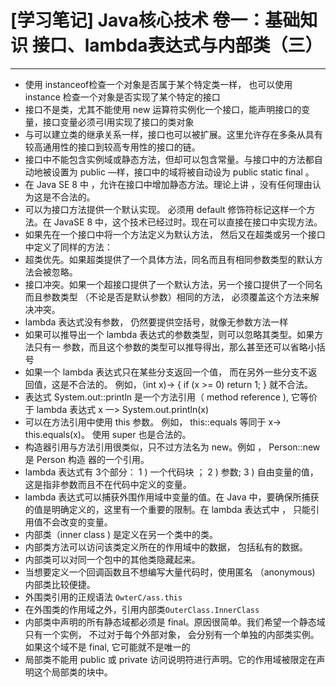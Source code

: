 ﻿# [学习笔记] Java核心技术 卷一：基础知识 接口、lambda表达式与内部类（三）

---

 - 使用 instanceof检查一个对象是否属于某个特定类一样， 也可以使用 instance 检查一个对象是否实现了某个特定的接口
 - 接口不是类，尤其不能使用 new 运算符实例化一个接口，能声明接口的变量，接口变量必须弓I用实现了接口的类对象
 - 与可以建立类的继承关系一样，接口也可以被扩展。这里允许存在多条从具有较高通用性的接口到较高专用性的接口的链。
 - 接口中不能包含实例域或静态方法，但却可以包含常量。与接口中的方法都自动地被设置为 public —样，接口中的域将被自动设为 public static final 。
 - 在 Java SE 8 中 ，允许在接口中增加静态方法。理论上讲 ，没有任何理由认为这是不合法的。
 - 可以为接口方法提供一个默认实现。 必须用 default 修饰符标记这样一个方法。在 JavaSE 8 中，这个技术已经过时。现在可以直接在接口中实现方法。
 - 如果先在一个接口中将一个方法定义为默认方法， 然后又在超类或另一个接口中定义了同样的方法：
 - 超类优先。如果超类提供了一个具体方法，同名而且有相同参数类型的默认方法会被忽略。
 - 接口冲突。如果一个超接口提供了一个默认方法，另一个接口提供了一个同名而且参数类型 （不论是否是默认参数）相同的方法， 必须覆盖这个方法来解决冲突。
 -  lambda 表达式没有参数， 仍然要提供空括号，就像无参数方法一样 
 -  如果可以推导出一个 lambda 表达式的参数类型，则可以忽略其类型。如果方法只有一 参数，而且这个参数的类型可以推导得出，那么甚至还可以省略小括号
 -  如果一个 lambda 表达式只在某些分支返回一个值， 而在另外一些分支不返回值，这是不合法的。 例如，（int x)-> { if (x >= 0) return 1; } 就不合法。
 -  表达式 System.out::println 是一个方法引用（ method reference ), 它等价于 lambda 表达式
x 一> System.out.println(x)  
 - 可以在方法引用中使用 this 参数。 例如， this::equals 等同于 x-> this.equals(x)。 使用 super 也是合法的。
 - 构造器引用与方法引用很类似，只不过方法名为 new。例如 ， Person::new 是 Person 构造
器的一个引用。
 - lambda 表达式有 3个部分：
1 ) 一个代码块 ；
2 ) 参数;
3 ) 自由变量的值，这是指非参数而且不在代码中定义的变量。
 -  lambda 表达式可以捕获外围作用域中变量的值。在 Java 中，要确保所捕获的值是明确定义的，这里有一个重要的限制。在 lambda 表达式中 ， 只能引用值不会改变的变量。
 -  内部类（inner class ) 是定义在另一个类中的类。
  -  内部类方法可以访问该类定义所在的作用域中的数据， 包括私有的数据。
  - 内部类可以对同一个包中的其他类隐藏起来。
  - 当想要定义一个回调函数且不想编写大量代码时，使用匿名 （anonymous) 内部类比较便捷。
 - 外围类引用的正规语法 `OwterC/ass.this`
 - 在外围类的作用域之外，引用内部类`OuterClass.InnerClass`
 - 内部类中声明的所有静态域都必须是 final。原因很简单。我们希望一个静态域只有一个实例， 不过对于每个外部对象， 会分别有一个单独的内部类实例。如果这个域不是 final, 它可能就不是唯一的
 - 局部类不能用 public 或 private 访问说明符进行声明。它的作用域被限定在声明这个局部类的块中。
 

